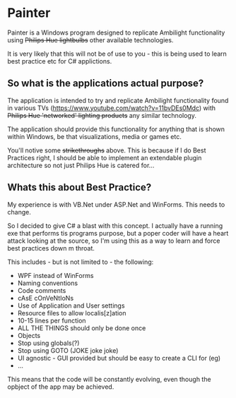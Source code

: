 # Painter
Painter is a Windows program designed to replicate Ambilight functionality using ~~Philips Hue lightbulbs~~ other available technologies.

It is very likely that this will not be of use to you - this is being used to learn best practice etc for C# applictions.

## So what is the applications actual purpose?
The application is intended to try and replicate Ambilight functionality found in various TVs (https://www.youtube.com/watch?v=11bvDEs0Mdc) with ~~Philips Hue 'networked' lighting products~~ any similar technology.

The application should provide this functionality for anything that is shown within Windows, be that visualizations, media or games etc.

You'll notive some ~~strikethroughs~~ above. This is because if I do Best Practices right, I should be able to implement an extendable plugin architecture so not just Philips Hue is catered for...

## Whats this about Best Practice?
My experience is with VB.Net under ASP.Net and WinForms. This needs to change.

So I decided to give C# a blast with this concept. I actually have a running exe that performs tis programs purpose, but a poper coder will have a heart attack looking at the source, so I'm using this as a way to learn and force best practices down m throat.

This includes - but is not limited to - the following:

* WPF instead of WinForms
* Naming conventions
* Code comments
* cAsE cOnVeNtIoNs
* Use of Application and User settings
* Resource files to allow localis[z]ation
* 10-15 lines per function
* ALL THE THINGS should only be done once
* Objects
* Stop using globals(?)
* Stop using GOTO (JOKE joke joke)
* UI agnostic - GUI provided but should be easy to create a CLI for (eg)
* ...

This means that the code will be constantly evolving, even though the opbject of the app may be achieved. 

